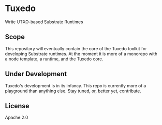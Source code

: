# Tuxedo

Write UTXO-based Substrate Runtimes

## Scope

This repository will eventually contain the core of the Tuxedo toolkit for developing Substrate runtimes. At the moment it is more of a monorepo with a node template, a runtime, and the Tuxedo core.

## Under Development

Tuxedo's development is in its infancy. This repo is currently more of a playground than anything else. Stay tuned, or, better yet, contribute.

## License

Apache 2.0
